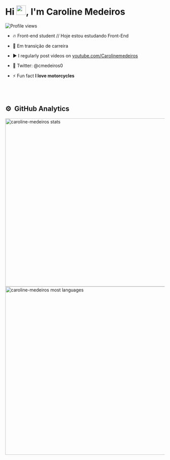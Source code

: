 <h1 align="left">Hi <img src="https://raw.githubusercontent.com/kaueMarques/kaueMarques/master/hi.gif" width="30px">, I'm Caroline Medeiros</h1>
<p align="left"> <img src="https://komarev.com/ghpvc/?username=caroline-medeiros&color=yellow" alt="Profile views" /> </p>

- 🔥 Front-end student // Hoje estou estudando Front-End

- 🔭 Em transição de carreira

- ▶️ I regularly post videos on [youtube.com/Carolinemedeiros](https://www.youtube.com/channel/UCOtZieROS6Qg3zo13mKkOjw)

- 💬 Twitter: @cmedeiros0

- ⚡ Fun fact **I love motorcycles**

<br><br>

## ⚙️ &nbsp;GitHub Analytics

<p align="left">
<img width="530em" src="https://github-readme-stats.vercel.app/api?username=caroline-medeiros&show_icons=true&theme=vision-friendly-dark" alt="caroline-medeiros stats"/>
<img width="530em" src="https://github-readme-stats.vercel.app/api/top-langs/?username=caroline-medeiros&layout=compact&theme=vision-friendly-dark" alt="caroline-medeiros most languages"/>
</p>

<br><br>
